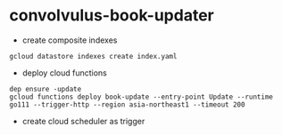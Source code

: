 # convolvulus-book-updater

+ create composite indexes

```
gcloud datastore indexes create index.yaml
```

+ deploy cloud functions

```
dep ensure -update
gcloud functions deploy book-update --entry-point Update --runtime go111 --trigger-http --region asia-northeast1 --timeout 200
```

+ create cloud scheduler as trigger
